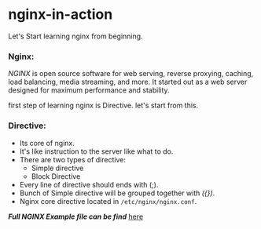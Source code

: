 # nginx-in-action

Let's Start learning nginx from beginning. 

### Nginx: 
  *NGINX* is open source software for web serving, reverse proxying, caching, load balancing, media streaming, and more. It started out as a web server designed for maximum performance and stability.
  
  first step of learning nginx is Directive. let's start from this.

### Directive: 
  * Its core of nginx.
  * It's like instruction to the server like what to do. 
  * There are two types of directive: 
    * Simple directive
    * Block Directive
  * Every line of directive should ends with (;).
  * Bunch of Simple directive will be grouped together with *({})*.
  * Nginx core directive located in `/etc/nginx/nginx.conf`.
  
***Full NGINX Example file can be find*** <a href="https://www.nginx.com/resources/wiki/start/topics/examples/full/" target="_blank"> here </a>
